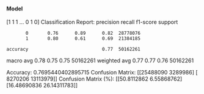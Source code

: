#### Model
[1 1 1 ... 0 1 0]
Classification Report:
              precision    recall  f1-score   support

           0       0.76      0.89      0.82  28778076
           1       0.80      0.61      0.69  21384185

    accuracy                           0.77  50162261
   macro avg       0.78      0.75      0.75  50162261
weighted avg       0.77      0.77      0.76  50162261

Accuracy: 0.7695440402895715
Confusion Matrix:
[[25488090  3289986]
 [ 8270206 13113979]]
Confusion Matrix (%):
[[50.8112862   6.55868762]
 [16.48690836 26.14311783]]
